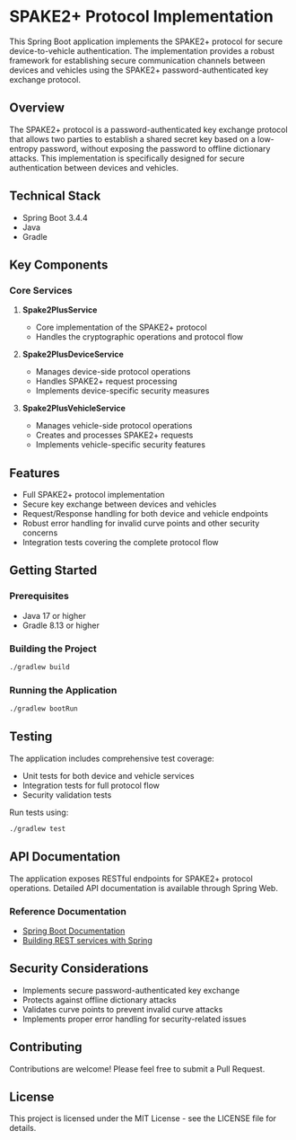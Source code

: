 # SPAKE2+ Protocol Implementation

This Spring Boot application implements the SPAKE2+ protocol for secure device-to-vehicle authentication. The implementation provides a robust framework for establishing secure communication channels between devices and vehicles using the SPAKE2+ password-authenticated key exchange protocol.

## Overview

The SPAKE2+ protocol is a password-authenticated key exchange protocol that allows two parties to establish a shared secret key based on a low-entropy password, without exposing the password to offline dictionary attacks. This implementation is specifically designed for secure authentication between devices and vehicles.

## Technical Stack

- Spring Boot 3.4.4
- Java
- Gradle

## Key Components

### Core Services

1. **Spake2PlusService**
   - Core implementation of the SPAKE2+ protocol
   - Handles the cryptographic operations and protocol flow

2. **Spake2PlusDeviceService**
   - Manages device-side protocol operations
   - Handles SPAKE2+ request processing
   - Implements device-specific security measures

3. **Spake2PlusVehicleService**
   - Manages vehicle-side protocol operations
   - Creates and processes SPAKE2+ requests
   - Implements vehicle-specific security features

## Features

- Full SPAKE2+ protocol implementation
- Secure key exchange between devices and vehicles
- Request/Response handling for both device and vehicle endpoints
- Robust error handling for invalid curve points and other security concerns
- Integration tests covering the complete protocol flow

## Getting Started

### Prerequisites

- Java 17 or higher
- Gradle 8.13 or higher

### Building the Project

```bash
./gradlew build
```

### Running the Application

```bash
./gradlew bootRun
```

## Testing

The application includes comprehensive test coverage:

- Unit tests for both device and vehicle services
- Integration tests for full protocol flow
- Security validation tests

Run tests using:

```bash
./gradlew test
```

## API Documentation

The application exposes RESTful endpoints for SPAKE2+ protocol operations. Detailed API documentation is available through Spring Web.

### Reference Documentation

- [Spring Boot Documentation](https://docs.spring.io/spring-boot/3.4.4/reference/web/servlet.html)
- [Building REST services with Spring](https://spring.io/guides/tutorials/rest/)

## Security Considerations

- Implements secure password-authenticated key exchange
- Protects against offline dictionary attacks
- Validates curve points to prevent invalid curve attacks
- Implements proper error handling for security-related issues

## Contributing

Contributions are welcome! Please feel free to submit a Pull Request.

## License

This project is licensed under the MIT License - see the LICENSE file for details.